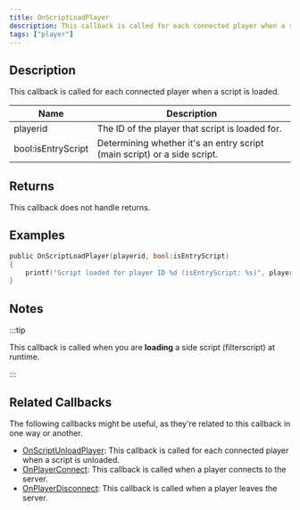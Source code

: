 ```yaml
---
title: OnScriptLoadPlayer
description: This callback is called for each connected player when a script is loaded.
tags: ["player"]
---
```


<VersionWarn name='callback' version='omp v1.3.1.2748' />

## Description

This callback is called for each connected player when a script is loaded.

| Name               | Description                                                              |
| ------------------ | ------------------------------------------------------------------------ |
| playerid           | The ID of the player that script is loaded for.                          |
| bool:isEntryScript | Determining whether it's an entry script (main script) or a side script. |

## Returns

This callback does not handle returns.

## Examples

```c
public OnScriptLoadPlayer(playerid, bool:isEntryScript)
{
    printf("Script loaded for player ID %d (isEntryScript: %s)", playerid, isEntryScript ? "Yes" : "No");
}
```

## Notes

:::tip

This callback is called when you are **loading** a side script (filterscript) at runtime.

:::

## Related Callbacks

The following callbacks might be useful, as they're related to this callback in one way or another.

- [OnScriptUnloadPlayer](OnScriptUnloadPlayer): This callback is called for each connected player when a script is unloaded.
- [OnPlayerConnect](OnPlayerConnect): This callback is called when a player connects to the server.
- [OnPlayerDisconnect](OnPlayerDisconnect): This callback is called when a player leaves the server.
